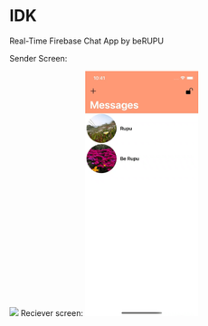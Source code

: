 # IDK
Real-Time Firebase Chat App by beRUPU

Sender Screen:

<img src="https://github.com/berupu/IDK/blob/main/IDK.gif" width="200" /> Reciever screen: <img src="https://github.com/berupu/IDK/blob/main/IDK2.gif" width="200" />









